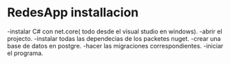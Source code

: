 # RedesApp installacion
-instalar C# con net.core( todo desde el visual studio en windows).
-abrir el projecto.
-instalar todas las dependecias de los packetes nuget.
-crear una base de datos en postgre.
-hacer las migraciones correspondientes.
-iniciar el programa.
